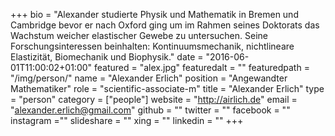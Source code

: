 +++
bio = "Alexander studierte Physik und Mathematik in Bremen und Cambridge bevor er nach Oxford ging um im Rahmen seines Doktorats das Wachstum weicher elastischer Gewebe zu untersuchen. Seine Forschungsinteressen beinhalten: Kontinuumsmechanik, nichtlineare Elastizität, Biomechanik und Biophysik."
date = "2016-06-01T11:00:02+01:00"
featured = "alex.jpg"
featuredalt = ""
featuredpath = "/img/person/"
name = "Alexander Erlich"
position = "Angewandter Mathematiker"
role = "scientific-associate-m"
title = "Alexander Erlich"
type = "person"
category = ["people"]
website = "http://airlich.de"
email = "alexander.erlich@gmail.com"
github = ""
twitter = ""
facebook = ""
instagram =""
slideshare = ""
xing = ""
linkedin = ""
+++
